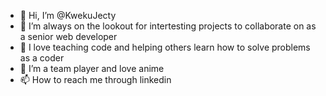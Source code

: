 - 👋 Hi, I’m @KwekuJecty
- 👀 I’m always on the lookout for intertesting projects to collaborate on as a senior web developer
- 🌱 I love teaching code and helping others learn how to solve problems as a coder
- 💞️ I’m a team player and love anime
- 📫 How to reach me through linkedin

<!---
lastbronx41/lastbronx41 is a ✨ special ✨ repository because its `README.md` (this file) appears on your GitHub profile.
You can click the Preview link to take a look at your changes.
--->
